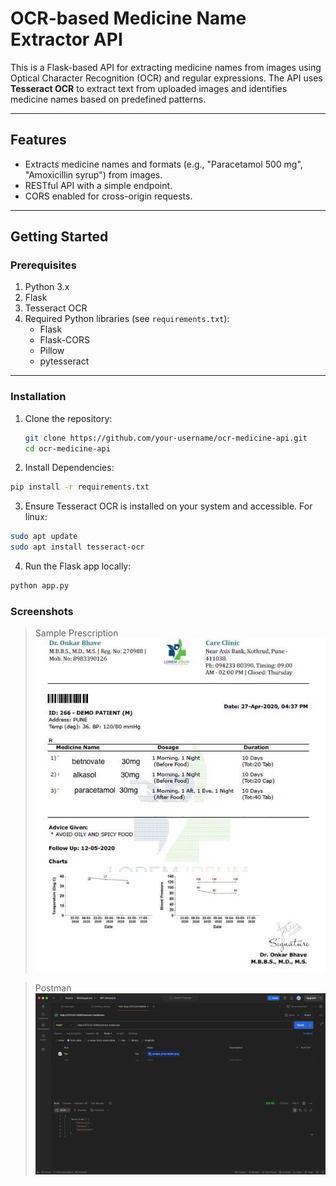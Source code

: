 # OCR-based Medicine Name Extractor API

This is a Flask-based API for extracting medicine names from images using Optical Character Recognition (OCR) and regular expressions. The API uses **Tesseract OCR** to extract text from uploaded images and identifies medicine names based on predefined patterns.

---

## Features

- Extracts medicine names and formats (e.g., "Paracetamol 500 mg", "Amoxicillin syrup") from images.
- RESTful API with a simple endpoint.
- CORS enabled for cross-origin requests.

---

## Getting Started

### Prerequisites

1. Python 3.x
2. Flask
3. Tesseract OCR
4. Required Python libraries (see `requirements.txt`):
   - Flask
   - Flask-CORS
   - Pillow
   - pytesseract

---

### Installation

1. Clone the repository:
   ```bash
   git clone https://github.com/your-username/ocr-medicine-api.git
   cd ocr-medicine-api
   ```

2. Install Dependencies:
  ```bash
  pip install -r requirements.txt
  ```
3. Ensure Tesseract OCR is installed on your system and accessible. For linux:
  ```bash
  sudo apt update
  sudo apt install tesseract-ocr
  ```
4. Run the Flask app locally:
  ```bash
  python app.py
  ```

### Screenshots

> Sample Prescription  
![Sample Prescription](sample_prescription.png)

> Postman  
![Postman Screenshot](Postman_working_screenshot.png)

